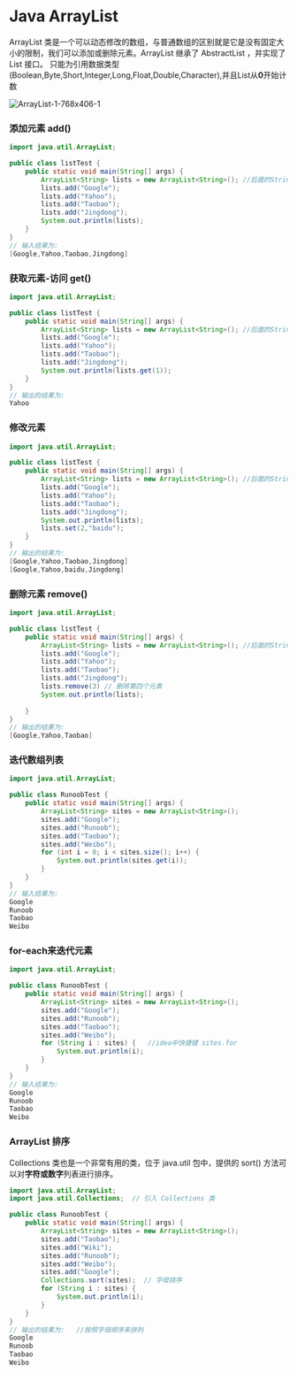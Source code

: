 # Java ArrayList

ArrayList<E> 类是一个可以动态修改的数组，与普通数组的区别就是它是没有固定大小的限制，我们可以添加或删除元素。ArrayList 继承了 AbstractList ，并实现了 List 接口。**<E>** 只能为引用数据类型(Boolean,Byte,Short,Integer,Long,Float,Double,Character),并且List从**0**开始计数

![ArrayList-1-768x406-1](https://github.com/zycloud68/learningJava/blob/a505ffee59d71b6222c9932a86ffbc96c5125bc5/Collection/Picture/ArrayList-1-768x406-1.png)

### 添加元素 add()

```java
import java.util.ArrayList;

public class listTest {
    public static void main(String[] args) {
        ArrayList<String> lists = new ArrayList<String>(); //后面的String类型可以不写
        lists.add("Google");
        lists.add("Yahoo");
        lists.add("Taobao");
        lists.add("Jingdong");
        System.out.println(lists);
    }
}
// 输入结果为:
[Google,Yahoo,Taobao,Jingdong]
```

### 获取元素-访问 get()

```java
import java.util.ArrayList;

public class listTest {
    public static void main(String[] args) {
        ArrayList<String> lists = new ArrayList<String>(); //后面的String类型可以不写
        lists.add("Google");
        lists.add("Yahoo");
        lists.add("Taobao");
        lists.add("Jingdong");
        System.out.println(lists.get(1));
    }
}
// 输出的结果为:
Yahoo
```

### 修改元素

```java
import java.util.ArrayList;

public class listTest {
    public static void main(String[] args) {
        ArrayList<String> lists = new ArrayList<String>(); //后面的String类型可以不写
        lists.add("Google");
        lists.add("Yahoo");
        lists.add("Taobao");
        lists.add("Jingdong");
        System.out.println(lists);
        lists.set(2,"baidu");
    }
}
// 输出的结果为:
[Google,Yahoo,Taobao,Jingdong]
[Google,Yahoo,baidu,Jingdong]
```

### 删除元素 remove()

```java
import java.util.ArrayList;

public class listTest {
    public static void main(String[] args) {
        ArrayList<String> lists = new ArrayList<String>(); //后面的String类型可以不写
        lists.add("Google");
        lists.add("Yahoo");
        lists.add("Taobao");
        lists.add("Jingdong");
      	lists.remove(3) // 删除第四个元素
        System.out.println(lists);
        
    }
}
// 输出的结果为:
[Google,Yahoo,Taobao]
```

###  迭代数组列表

```java
import java.util.ArrayList;

public class RunoobTest {
    public static void main(String[] args) {
        ArrayList<String> sites = new ArrayList<String>();
        sites.add("Google");
        sites.add("Runoob");
        sites.add("Taobao");
        sites.add("Weibo");
        for (int i = 0; i < sites.size(); i++) {
            System.out.println(sites.get(i));
        }
    }
}
// 输入结果为:
Google
Runoob
Taobao
Weibo
```

###  for-each来迭代元素

```java
import java.util.ArrayList;

public class RunoobTest {
    public static void main(String[] args) {
        ArrayList<String> sites = new ArrayList<String>();
        sites.add("Google");
        sites.add("Runoob");
        sites.add("Taobao");
        sites.add("Weibo");
        for (String i : sites) {   //idea中快捷键 sites.for
            System.out.println(i);
        }
    }
}
// 输入结果为:
Google
Runoob
Taobao
Weibo
```

### ArrayList 排序

Collections 类也是一个非常有用的类，位于 java.util 包中，提供的 sort() 方法可以对**字符或数字**列表进行排序。

```java
import java.util.ArrayList;
import java.util.Collections;  // 引入 Collections 类

public class RunoobTest {
    public static void main(String[] args) {
        ArrayList<String> sites = new ArrayList<String>();
        sites.add("Taobao");
        sites.add("Wiki");
        sites.add("Runoob");
        sites.add("Weibo");
        sites.add("Google");
        Collections.sort(sites);  // 字母排序
        for (String i : sites) {
            System.out.println(i);
        }
    }
}
// 输出的结果为:   //按照字母顺序来排列
Google
Runoob
Taobao
Weibo 
```

 
